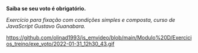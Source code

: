 **Saiba se seu voto é obrigatório.**

*Exercício para fixação com condições simples e composta, curso de JavaScript Gustavo Guanabara.*

https://github.com/olinad1993/js_emvideo/blob/main/Modulo%20D/Exercicios_treino/exe_voto/2022-01-31_12h30_43.gif
